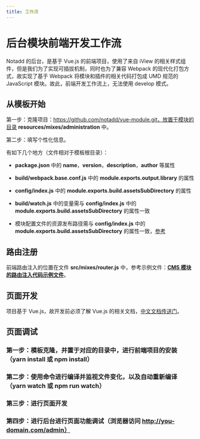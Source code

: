 ```yaml
---
title: 工作流
---
```


# 后台模块前端开发工作流

Notadd 的后台，是基于 Vue.js 的前端项目，使用了来自 iView 的相关样式组件，但是我们为了实现可插拔机制，同时也为了兼容 Webpack 的现代化打包方式，故实现了基于 Webpack 将模块和插件的相关代码打包成 UMD 规范的 JavaScript 模块。故此，前端开发工作流上，无法使用 develop 模式。

## 从模板开始

第一步：克隆项目：https://github.com/notadd/vue-module.git，放置于模块的目录 **resources/mixes/administration** 中。

第二步：填写个性化信息。

有如下几个地方（文件相对于模板根目录）：

* **package.json** 中的 **name**，**version**，**description**，**author** 等属性

* **build/webpack.base.conf.js** 中的 **module.exports.output.library** 的属性

* **config/index.js** 中的 **module.exports.build.assetsSubDirectory** 的属性

* **build/watch.js** 中的变量需与 **config/index.js** 中的 **module.exports.build.assetsSubDirectory** 的属性一致

* 模块配置文件的资源发布路径需与 **config/index.js** 中的 **module.exports.build.assetsSubDirectory** 的属性一致，[参考](https://github.com/notadd/content/blob/master/configuration.yaml)

## 路由注册

前端路由注入的位置在文件 **src/mixes/router.js** 中，参考示例文件：[**CMS 模块的路由注入代码示例文件**](https://github.com/notadd/content/blob/master/resources/mixes/administration/src/mixes/router.js)。

## 页面开发

项目基于 Vue.js，故开发前必须了解 Vue.js 的相关文档，[中文文档传送门](https://cn.vuejs.org/)。

## 页面调试

### 第一步：模板克隆，并置于对应的目录中，进行前端项目的安装（yarn install 或 npm install）

### 第二步：使用命令进行编译并监视文件变化，以及自动重新编译（yarn watch 或 npm run watch）

### 第三步：进行页面开发

### 第四步：进行后台进行页面功能调试（浏览器访问 http://you-domain.com/admin）
